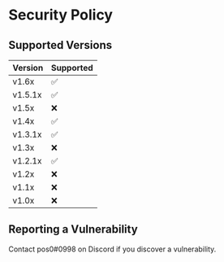 # Security Policy

## Supported Versions

| Version | Supported        |
| ------- | ---------------- |
| v1.6x | :white_check_mark: |
| v1.5.1x | :white_check_mark: |
| v1.5x | :x: |
| v1.4x | :white_check_mark: |
| v1.3.1x | :white_check_mark: |
| v1.3x | :x: |
| v1.2.1x | :white_check_mark: |
| v1.2x | :x: |
| v1.1x | :x:                |
| v1.0x | :x:                |

## Reporting a Vulnerability

Contact pos0#0998 on Discord if you discover a vulnerability.
